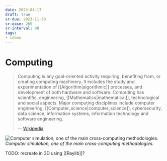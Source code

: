 ```yaml
---
date: 2023-04-17
draft: true
sr-due: 2023-11-30
sr-ease: 265
sr-interval: 98
tags:
- inbox
---
```


# Computing

> Computing is any goal-oriented activity requiring, benefiting from, or
> creating computing machinery. It includes the study and experimentation of
> [[Algorithm|algorithmic]] processes, and development of both hardware and
> software. Computing has scientific, engineering, [[Mathematics|mathematical]],
> technological and social aspects. Major computing disciplines include computer
> engineering, [[Computer_science|computer_science]], cybersecurity, data
> science, information systems, information technology and software engineering.
>
> -- [Wikipedia](https://en.wikipedia.org/wiki/Computing)

![Computer simulation, one of the main cross-computing methodologies.](./img/GalvesLocherbach_-_High_Resolution_\(1000\).gif)
_Computer simulation, one of the main cross-computing methodologies._

TODO: recreate in 3D using [[Raylib]]?